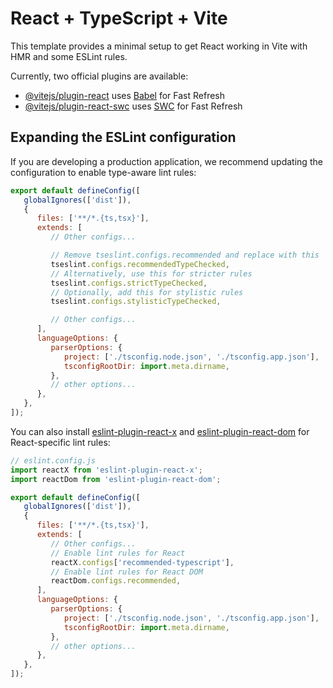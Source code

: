 # React + TypeScript + Vite

This template provides a minimal setup to get React working in Vite with HMR and some ESLint rules.

Currently, two official plugins are available:

- [@vitejs/plugin-react](https://github.com/vitejs/vite-plugin-react/blob/main/packages/plugin-react) uses [Babel](https://babeljs.io/) for Fast Refresh
- [@vitejs/plugin-react-swc](https://github.com/vitejs/vite-plugin-react/blob/main/packages/plugin-react-swc) uses [SWC](https://swc.rs/) for Fast Refresh

## Expanding the ESLint configuration

If you are developing a production application, we recommend updating the configuration to enable type-aware lint rules:

```js
export default defineConfig([
   globalIgnores(['dist']),
   {
      files: ['**/*.{ts,tsx}'],
      extends: [
         // Other configs...

         // Remove tseslint.configs.recommended and replace with this
         tseslint.configs.recommendedTypeChecked,
         // Alternatively, use this for stricter rules
         tseslint.configs.strictTypeChecked,
         // Optionally, add this for stylistic rules
         tseslint.configs.stylisticTypeChecked,

         // Other configs...
      ],
      languageOptions: {
         parserOptions: {
            project: ['./tsconfig.node.json', './tsconfig.app.json'],
            tsconfigRootDir: import.meta.dirname,
         },
         // other options...
      },
   },
]);
```

You can also install [eslint-plugin-react-x](https://github.com/Rel1cx/eslint-react/tree/main/packages/plugins/eslint-plugin-react-x) and [eslint-plugin-react-dom](https://github.com/Rel1cx/eslint-react/tree/main/packages/plugins/eslint-plugin-react-dom) for React-specific lint rules:

```js
// eslint.config.js
import reactX from 'eslint-plugin-react-x';
import reactDom from 'eslint-plugin-react-dom';

export default defineConfig([
   globalIgnores(['dist']),
   {
      files: ['**/*.{ts,tsx}'],
      extends: [
         // Other configs...
         // Enable lint rules for React
         reactX.configs['recommended-typescript'],
         // Enable lint rules for React DOM
         reactDom.configs.recommended,
      ],
      languageOptions: {
         parserOptions: {
            project: ['./tsconfig.node.json', './tsconfig.app.json'],
            tsconfigRootDir: import.meta.dirname,
         },
         // other options...
      },
   },
]);
```
